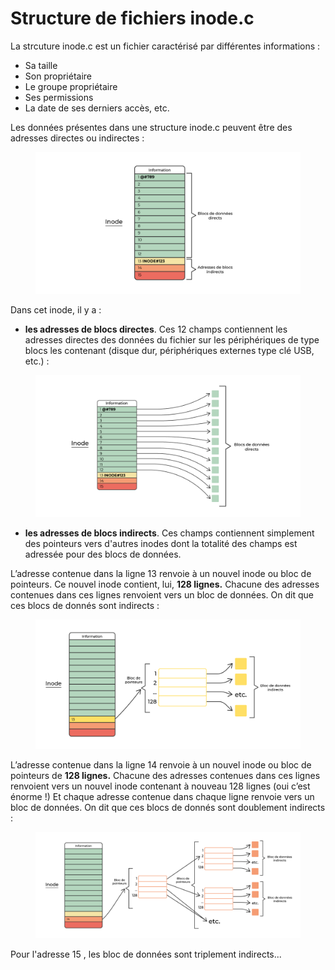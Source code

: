 # Structure de fichiers inode.c

La strcuture inode.c est un fichier caractérisé par différentes informations :&#x20;

* Sa taille
* Son propriétaire
* Le groupe propriétaire
* Ses permissions
* La date de ses derniers accès, etc.

Les données présentes dans une structure inode.c peuvent être des adresses directes ou indirectes :&#x20;

<figure><img src=".gitbook/assets/image (10).png" alt=""><figcaption></figcaption></figure>

Dans cet inode, il y a :

* **les adresses de blocs directes**. Ces 12 champs contiennent les adresses directes des données du fichier sur les périphériques de type blocs les contenant (disque dur, périphériques externes type clé USB, etc.) :

<figure><img src=".gitbook/assets/image (11).png" alt=""><figcaption></figcaption></figure>

* **les adresses de blocs indirects**. Ces champs contiennent simplement des pointeurs vers d'autres inodes dont la totalité des champs est adressée pour des blocs de données.

L’adresse contenue dans la ligne 13 renvoie à un nouvel inode ou bloc de pointeurs. Ce nouvel inode contient, lui, **128 lignes.** Chacune des adresses contenues dans ces lignes renvoient vers un bloc de données. On dit que ces blocs de donnés sont indirects :

<figure><img src=".gitbook/assets/image (12).png" alt=""><figcaption></figcaption></figure>

L’adresse contenue dans la ligne 14 renvoie à un nouvel inode ou bloc de pointeurs de **128 lignes.**  Chacune des adresses contenues dans ces lignes renvoient vers un nouvel inode contenant à nouveau 128 lignes (oui c’est énorme !) Et chaque adresse contenue dans chaque ligne renvoie vers un bloc de données. On dit que ces blocs de donnés sont doublement indirects :&#x20;

<figure><img src=".gitbook/assets/image (13).png" alt=""><figcaption></figcaption></figure>

Pour l'adresse 15 , les bloc de données sont triplement indirects...
